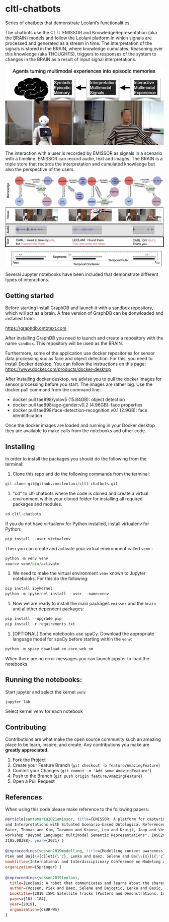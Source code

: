 # cltl-chatbots

Series of chatbots that demonstrate Leolani’s functionalities.

The chatbots use the CLTL EMISSOR and KnowledgeRepresentation (aka the BRAIN) models and follow the Leolani platform in
which signals are processed and generated as a stream in time. The interpretation of the signals is stored in the BRAIN,
where knowledge cumulates. Reasoning over this knowledge (aka THOUGHTS), triggers to responses of the system to changes
in the BRAIN as a result of input signal interpretations.

![./images/signal-to-symbolic.png](./images/signal-to-symbolic.png)

The interaction with a user is recorded by EMISSOR as signals in a scenario with a timeline. EMISSOR can record audio,
text and images. The BRAIN is a triple store that records the interpretation and cumulated knowledge but also the
perspective of the users.

![./images/interaction-to-knowledge.png](./images/interaction-to-knowledge.png)

Several Jupyter notebooks have been included that demonstrate different types of interactions.

## Getting started

Before starting install GraphDB and launch it with a sandbox repository, which will act as a brain. A free version of
GraphDB can be donwloaded and installed from:

https://graphdb.ontotext.com

After installing GraphDB you need to launch and create a repository with the name `sandbox`. This repository will be
used as the BRAIN.

Furthermore, some of the application use docker repositories for sensor data processing suc as face and object detection.
For this, you need to install Docker desktop.  You can follow the instructions on this page: https://www.docker.com/products/docker-desktop

After installing docker desktop, we advise you to pull the docker images for sensor processing before you start. The images are rather big.
Use the docker pull command from the command line:

* docker pull tae898/yolov5 (15.84GB): object detection
* docker pull tae898/age-gender:v0.2 (4.96GB): face properties
* docker pull tae898/face-detection-recognition:v0.1 (2.9GB): face identitification

Once the docker images are loaded and running in your Docker desktop they are available to make calls from the notebooks and other code.


## Installing

In order to install the packages you should do the following from the terminal:

1. Clone this repo and do the following commands from the terminal:

``` python
git clone git@github.com:leolani/cltl-chatbots.git
```

1. "cd" to clt-chatbots where the code is cloned and create a virtual environment within your cloned folder for
   installing all required packages and modules. 
   
``` python
cd cltl-chatbots
```
   
If you do not have virtualenv for Python installed, install virtualenv for Python:

``` python
pip install --user virtualenv
```

Then you can create and activate your virtual environment called `venv` :

``` python
python -m venv venv
source venv/bin/activate
```

1. We need to make the virtual environment `venv` known to Jupyter notebooks. For this do the following:

``` python
pip install ipykernel
python -m ipykernel install --user --name=venv
```

1. Now we are ready to install the main packages `emissor` and the `brain` and al other dependent packages:

``` python
pip install --upgrade pip
pip install -r requirements.txt
```

1. [OPTIONAL] Some notebooks use spaCy. Download the appropriate language model for spaCy before starting within the
   `venv`:

``` python
python -m spacy download en_core_web_sm
```

When there are no error messages you can launch jupyter to load the notebooks.

## Running the notebooks:

Start jupyter and select the kernel `venv`

``` python
jupyter lab
```
Select kernel venv for each notebook

## Contributing

Contributions are what make the open source community such an amazing place to be learn, inspire, and create. Any contributions you make are **greatly appreciated**.

1. Fork the Project
2. Create your Feature Branch (`git checkout -b feature/AmazingFeature`)
3. Commit your Changes (`git commit -m 'Add some AmazingFeature'`)
4. Push to the Branch (`git push origin feature/AmazingFeature`)
5. Open a Pull Request

## References

When using this code please make reference to the following papers:

```bibtex
@article{santamaria2021emissor, title={EMISSOR: A platform for capturing multimodal interactions as Episodic Memories
and Interpretations with Situated Scenario-based Ontological References}, author={Santamar{\'\i}a, Selene B{\'a}ez and
Baier, Thomas and Kim, Taewoon and Krause, Lea and Kruijt, Jaap and Vossen, Piek}, booktitle={Processings of the MMSR
workshop "Beyond Language: Multimodal Semantic Representations", IWSC2021, also available as arXiv preprint arXiv:
2105.08388}, year={2021} }

@inproceedings{vossen2019modelling, title={Modelling context awareness for a situated semantic agent}, author={Vossen,
Piek and Baj{\v{c}}eti{\'c}, Lenka and Baez, Selene and Ba{\v{s}}i{\'c}, Suzana and Kraaijeveld, Bram},
booktitle={International and Interdisciplinary Conference on Modeling and Using Context}, pages={238--252}, year={2019},
organization={Springer} }

@inproceedings{vossen2019leolani,
  title={Leolani: A robot that communicates and learns about the shared world},
  author={Vossen, Piek and Baez, Selene and Bajcetic, Lenka and Basic, Suzana and Kraaijeveld, Bram},
  booktitle={2019 ISWC Satellite Tracks (Posters and Demonstrations, Industry, and Outrageous Ideas), ISWC 2019-Satellites},
  pages={181--184},
  year={2019},
  organization={CEUR-WS}
}
```
